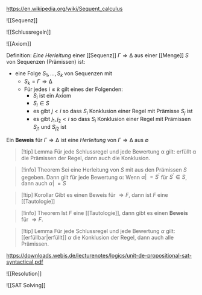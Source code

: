 https://en.wikipedia.org/wiki/Sequent_calculus


![[Sequenz]]

![[Schlussregeln]]


![[Axiom]]


Definition: *Eine Herleitung* einer [[Sequenz]] $Γ ⇒ ∆$ aus einer [[Menge]] $S$ von Sequenzen (Prämissen) ist: 

- eine Folge $S_1, . . . , S_k$ von Sequenzen mit 
	- $S_k = Γ ⇒ ∆$ 
	- Für jedes $i ≤ k$ gilt eines der Folgenden: 
		- $S_i$ ist ein Axiom 
		- $S_i ∈ S$ 
		- es gibt $j < i$ so dass $S_i$ Konklusion einer Regel mit Prämisse $S_j$ ist 
		- es gibt $j_1, j_2 < i$ so dass $S_i$ Konklusion einer Regel mit Prämissen $S_{j1}$ und $S_{j2}$ ist 

Ein **Beweis** für $Γ ⇒ ∆$ ist eine *Herleitung* von $Γ ⇒ ∆$ aus $∅$ 

>[!tip] Lemma 
>Für jede Schlussregel und jede Bewertung α gilt: 
>erfüllt α die Prämissen der Regel, dann auch die Konklusion.

>[!info] Theorem 
>Sei eine Herleitung von $S$ mit aus den Prämissen $S$ gegeben.
>Dann gilt für jede Bewertung α: 
>Wenn $α |\!\!\!= S^′$ für $S^′ ∈ S$, dann auch $α |\!\!\!= S$

>[!tip] Korollar 
>Gibt es einen Beweis für  $⇒ F$, dann ist $F$ eine [[Tautologie]]

>[!info] Theorem 
>Ist $F$ eine [[Tautologie]], dann gibt es einen **Beweis** für $⇒ F$.

>[!tip] Lemma 
>Für jede Schlussregel und jede Bewertung $α$ gilt: [[erfüllbar|erfüllt]] $α$ die Konklusion der Regel, dann auch alle Prämissen.

https://downloads.webis.de/lecturenotes/logics/unit-de-propositional-sat-syntactical.pdf

![[Resolution]]


![[SAT Solving]]


